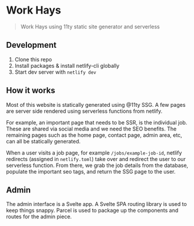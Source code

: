 # Work Hays

> Work Hays using 11ty static site generator and serverless

## Development

1. Clone this repo
2. Install packages & install netlify-cli globally
3. Start dev server with `netlify dev`

## How it works

Most of this website is statically generated using @11ty SSG. A few pages are server side rendered
using serverless functions from netlify.

For example, an important page that needs to be SSR, is the individual job. These are shared via
social media and we need the SEO benefits. The remaining pages such as the home page, contact page, admin area,
etc, can all be statically generated.

When a user visits a job page, for example `/jobs/example-job-id`, netlify redirects (assigned in `netlify.toml`)
take over and redirect the user to our serverless function. From there, we grab the job details from the database,
populate the important seo tags, and return the SSG page to the user.

## Admin

The admin interface is a Svelte app. A Svelte SPA routing library is used to keep things snappy. Parcel is used to package up the components and routes for the admin piece.

